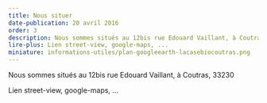 ```yaml
---
title: Nous situer
date-publication: 20 avril 2016
order: 3
description: Nous sommes situés au 12bis rue Edouard Vaillant, à Coutras, 33230
lire-plus: Lien street-view, google-maps, ...
miniature: informations-utiles/plan-googleearth-lacasebiocoutras.png
---
```



Nous sommes situés au 12bis rue Edouard Vaillant, à Coutras, 33230


Lien street-view, google-maps, ...
